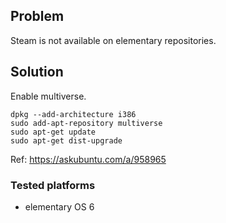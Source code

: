 ## Problem
Steam is not available on elementary repositories.

## Solution
Enable multiverse.

```
dpkg --add-architecture i386
sudo add-apt-repository multiverse
sudo apt-get update
sudo apt-get dist-upgrade
```

Ref: https://askubuntu.com/a/958965

### Tested platforms
- elementary OS 6
